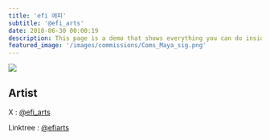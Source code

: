 ```yaml
---
title: 'efi 에피'
subtitle: '@efi_arts'
date: 2018-06-30 00:00:19
description: This page is a demo that shows everything you can do inside portfolio and blog posts.
featured_image: '/images/commissions/Coms_Maya_sig.png'
---
```


![](/images/commissions/Coms_Maya_sig.png)

## Artist

X : [@efi_arts](https://twitter.com/efi_arts)

Linktree : [@efiarts](https://linktr.ee/efiarts)